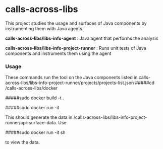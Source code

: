# calls-across-libs
This project studies the usage and surfaces of Java components by instrumenting them with Java agents.

**calls-across-libs/libs-info-agent** : Java agent that performs the analysis

**calls-across-libs/libs-info-project-runner** : Runs unit tests of Java components and instruments them using the agent

### Usage
These commands run the tool on the Java components listed in calls-across-libs/libs-info-project-runner/projects/projects-list.json
#####cd /calls-across-libs/docker

#####sudo docker build -t <image-name> .

#####sudo docker run -it <image-name>

This should generate the data in /calls-across-libs/libs-info-project-runner/api-surface-data. Use

#####sudo docker run -it <image-name> sh

to view the data.